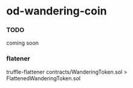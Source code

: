 # od-wandering-coin

### TODO
coming soon
### flatener
truffle-flattener contracts/WanderingToken.sol > FlattenedWanderingToken.sol